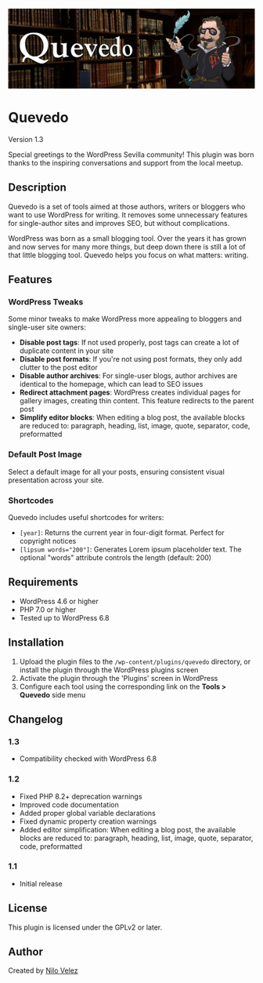 ![Banner Quevedo](assets/banner-1544x500.jpg)

# Quevedo

Version 1.3

Special greetings to the WordPress Sevilla community! This plugin was born thanks to the inspiring conversations and support from the local meetup.

## Description

Quevedo is a set of tools aimed at those authors, writers or bloggers who want to use WordPress for writing. It removes some unnecessary features for single-author sites and improves SEO, but without complications.

WordPress was born as a small blogging tool. Over the years it has grown and now serves for many more things, but deep down there is still a lot of that little blogging tool. Quevedo helps you focus on what matters: writing.

## Features

### WordPress Tweaks
Some minor tweaks to make WordPress more appealing to bloggers and single-user site owners:

- **Disable post tags**: If not used properly, post tags can create a lot of duplicate content in your site
- **Disable post formats**: If you're not using post formats, they only add clutter to the post editor
- **Disable author archives**: For single-user blogs, author archives are identical to the homepage, which can lead to SEO issues
- **Redirect attachment pages**: WordPress creates individual pages for gallery images, creating thin content. This feature redirects to the parent post
- **Simplify editor blocks**: When editing a blog post, the available blocks are reduced to: paragraph, heading, list, image, quote, separator, code, preformatted

### Default Post Image
Select a default image for all your posts, ensuring consistent visual presentation across your site.

### Shortcodes
Quevedo includes useful shortcodes for writers:

- `[year]`: Returns the current year in four-digit format. Perfect for copyright notices
- `[lipsum words="200"]`: Generates Lorem ipsum placeholder text. The optional "words" attribute controls the length (default: 200)

## Requirements

- WordPress 4.6 or higher
- PHP 7.0 or higher
- Tested up to WordPress 6.8

## Installation

1. Upload the plugin files to the `/wp-content/plugins/quevedo` directory, or install the plugin through the WordPress plugins screen
2. Activate the plugin through the 'Plugins' screen in WordPress
3. Configure each tool using the corresponding link on the **Tools > Quevedo** side menu

## Changelog

### 1.3
- Compatibility checked with WordPress 6.8

### 1.2
- Fixed PHP 8.2+ deprecation warnings
- Improved code documentation
- Added proper global variable declarations
- Fixed dynamic property creation warnings
- Added editor simplification: When editing a blog post, the available blocks are reduced to: paragraph, heading, list, image, quote, separator, code, preformatted

### 1.1
- Initial release

## License

This plugin is licensed under the GPLv2 or later.

## Author

Created by [Nilo Velez](https://www.nilovelez.com)
